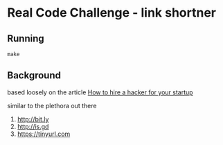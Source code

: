 # Real Code Challenge - link shortner

## Running

```
make
```

## Background

based loosely on the article [How to hire a hacker for your
startup](https://www.tkkader.com/2012/03/how-to-hire-a-hacker-for-your-startup/)

similar to the plethora out there

  1. http://bit.ly
  1. http://is.gd
  1. https://tinyurl.com

